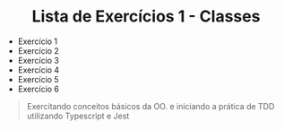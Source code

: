 <h1 align="center">Lista de Exercícios 1 - Classes</h1>
<ul>
    <li>Exercício 1</li>
    <li>Exercício 2</li>
    <li>Exercício 3</li>
    <li>Exercício 4</li>
    <li>Exercício 5</li>
    <li>Exercício 6</li>
</ul>

> Exercitando conceitos básicos da OO. e iniciando a prática de TDD utilizando Typescript e Jest

